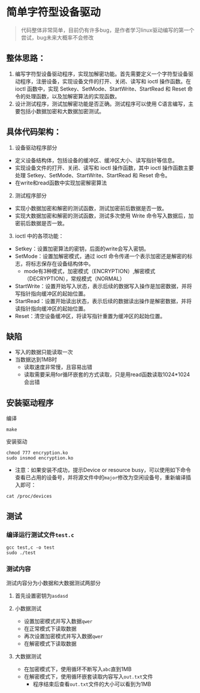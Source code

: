# 简单字符型设备驱动
> 代码整体非常简单，目前仍有许多bug，是作者学习linux驱动编写的第一个尝试，bug未来大概率不会修改
## 整体思路：
1. 编写字符型设备驱动程序，实现加解密功能。首先需要定义一个字符型设备驱动程序，注册设备，实现设备文件的打开、关闭、读写和 ioctl 操作函数。在 ioctl 函数中，实现 Setkey、SetMode、StartWrite、StartRead 和 Reset 命令的处理函数，以及加解密算法的实现函数。
2. 设计测试程序，测试加解密功能是否正确。测试程序可以使用 C语言编写，主要包括小数据加密和大数据加密测试。

## 具体代码架构：
1. 设备驱动程序部分
- 定义设备结构体，包括设备的缓冲区、缓冲区大小、读写指针等信息。
- 实现设备文件的打开、关闭、读写和 ioctl 操作函数，其中 ioctl 操作函数主要处理 Setkey、SetMode、StartWrite、StartRead 和 Reset 命令。
- 在write和read函数中实现加密解密算法

2. 测试程序部分
- 实现小数据加密和解密的测试函数，测试加密前后数据是否一致。
- 实现大数据加密和解密的测试函数，测试多次使用 Write 命令写入数据后，加密前后数据是否一致。

3. ioctl 中的各项功能：
- Setkey：设置加密算法的密钥，后面的write会写入密钥。
- SetMode：设置加解密模式，通过 ioctl 命令传递一个表示加密还是解密的标志，将标志保存在设备结构体中。
	- mode有3种模式，加密模式（ENCRYPTION）,解密模式（DECRYPTION），常规模式（NORMAL）
- StartWrite：设置开始写入状态，表示后续的数据写入操作是加密数据，并将写指针指向缓冲区的起始位置。
- StartRead：设置开始读出状态，表示后续的数据读出操作是解密数据，并将读指针指向缓冲区的起始位置。
- Reset：清空设备缓冲区，将读写指针重置为缓冲区的起始位置。

## 缺陷
- 写入的数据只能读取一次
- 当数据达到1MB时
	- 读取速度非常慢，且容易出错
	- 读取需要采用for循环嵌套的方式读取，只是用read函数读取1024*1024会出错

## 安装驱动程序

编译

```
make
```

安装驱动

```
chmod 777 encryption.ko
sudo insmod encryption.ko
```
- 注意：如果安装不成功，提示Device or resource busy，可以使用如下命令查看已占用的设备号，并将源文件中的`major`修改为空闲设备号，重新编译插入即可：
```
cat /proc/devices
```



## 测试

### 编译运行测试文件`test.c`

```
gcc test,c -o test
sudo ./test
```

### 测试内容

测试内容分为小数据和大数据测试两部分

1. 首先设置密钥为`asdasd`

2. 小数据测试
	- 设置加密模式并写入数据`qwer`
	- 在正常模式下读取数据
	- 再次设置加密模式并写入数据`qwer`
	- 在解密模式下读取数据
3. 大数据测试
	- 在加密模式下，使用循环不断写入`abc`直到1MB
	- 在解密模式下，使用循环嵌套读取内容写入`out.txt`文件
		- 程序结束后查看`out.txt`文件的大小可以看到为1MB